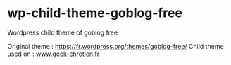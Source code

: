 # wp-child-theme-goblog-free

Wordpress child theme of goblog free

Original theme : https://fr.wordpress.org/themes/goblog-free/
Child theme used on : www.geek-chretien.fr